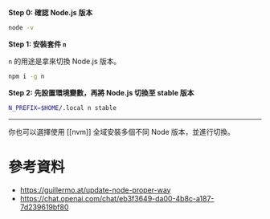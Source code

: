 **Step 0: 確認 Node.js 版本**

```bash
node -v
```

**Step 1: 安裝套件 `n`**

`n` 的用途是拿來切換 Node.js 版本。

```bash
npm i -g n
```

**Step 2: 先設置環境變數，再將 Node.js 切換至 stable 版本**

```bash
N_PREFIX=$HOME/.local n stable
```

---

你也可以選擇使用 [[nvm]] 全域安裝多個不同 Node 版本，並進行切換。

# 參考資料

- <https://guillermo.at/update-node-proper-way>
- <https://chat.openai.com/chat/eb3f3649-da00-4b8c-a187-7d239619bf80>

